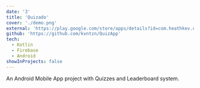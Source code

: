 ```yaml
---
date: '3'
title: 'Quizado'
cover: './demo.png'
external: 'https://play.google.com/store/apps/details?id=com.heathkev.quizado'
github: 'https://github.com/kvntzn/QuizApp'
tech:
  - Kotlin
  - Firebase
  - Android
showInProjects: false
---
```


An Android Mobile App project with Quizzes and Leaderboard system.
